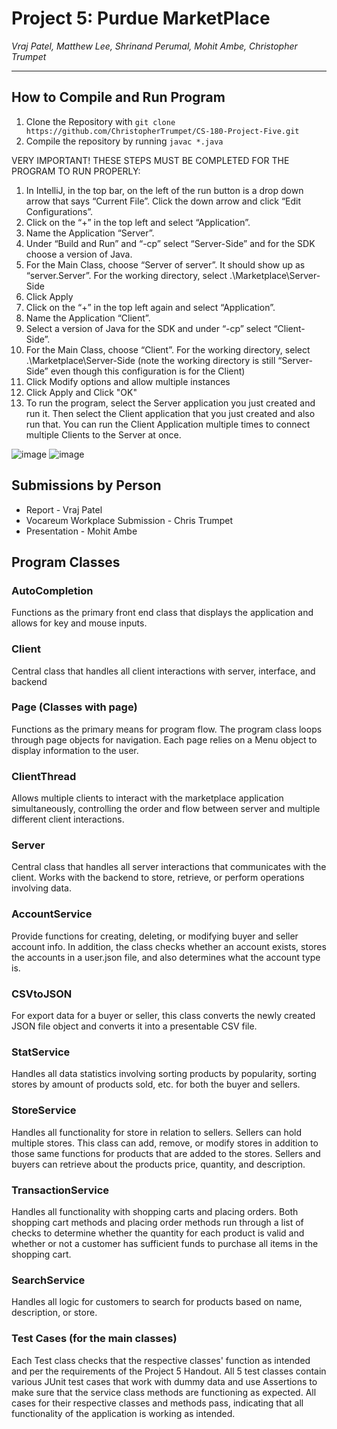 # Project 5: Purdue MarketPlace
*Vraj Patel, Matthew Lee, Shrinand Perumal, Mohit Ambe, Christopher Trumpet*

---

## How to Compile and Run Program
1. Clone the Repository with `git clone https://github.com/ChristopherTrumpet/CS-180-Project-Five.git`
2. Compile the repository by running `javac *.java`
   
VERY IMPORTANT! THESE STEPS MUST BE COMPLETED FOR THE PROGRAM TO RUN PROPERLY:
1) In IntelliJ, in the top bar, on the left of the run button is a drop down arrow that says “Current File”. Click the down arrow and click “Edit Configurations”.
2) Click on the “+” in the top left and select “Application”.
3) Name the Application “Server”.
4) Under “Build and Run” and “-cp” select “Server-Side” and for the SDK choose a version of Java.
5) For the Main Class, choose “Server of server”. It should show up as “server.Server”. For the working directory, select .\Marketplace\Server-Side
6) Click Apply
7) Click on the “+” in the top left again and select “Application”.
8) Name the Application “Client”.
9) Select a version of Java for the SDK and under “-cp” select “Client-Side”.
10) For the Main Class, choose “Client”. For the working directory, select .\Marketplace\Server-Side (note the working directory is still “Server-Side” even though this configuration is for the Client)
11) Click Modify options and allow multiple instances
12) Click Apply and Click "OK"
13) To run the program, select the Server application you just created and run it. Then select the Client application that you just created and also run that. You can run the Client Application multiple times to connect multiple Clients to the Server at once.
    
![image](https://github.com/ChristopherTrumpet/CS-180-Project-Five/assets/143226000/61b49a84-6401-48c0-ab95-de4281268f2d)
![image](https://github.com/ChristopherTrumpet/CS-180-Project-Five/assets/143226000/0721c6ed-a7d5-4639-bf90-716c2293b215)


## Submissions by Person
- Report - Vraj Patel
- Vocareum Workplace Submission - Chris Trumpet
- Presentation - Mohit Ambe

## Program Classes

### AutoCompletion
Functions as the primary front end class that displays the application and allows for key and mouse inputs.

### Client
Central class that handles all client interactions with server, interface, and backend

### Page (Classes with page)
Functions as the primary means for program flow. 
The program class loops through page objects for navigation. 
Each page relies on a Menu object to display information to the user.

### ClientThread
Allows multiple clients to interact with the marketplace application simultaneously, controlling the order and flow between server and multiple different client interactions.

### Server
Central class that handles all server interactions that communicates with the client. Works with the  backend to store, retrieve, or perform operations involving data.

### AccountService
Provide functions for creating, deleting, or modifying buyer and seller account info. In addition, the class checks whether an account exists, stores the accounts in a user.json file, and also determines what the account type is.

### CSVtoJSON
For export data for a buyer or seller, this class converts the newly created JSON file object and converts it into a presentable CSV file.

### StatService
Handles all data statistics involving sorting products by popularity, sorting stores by amount of products sold, etc. for both the buyer and sellers.

### StoreService
Handles all functionality for store in relation to sellers. Sellers can hold multiple stores. This class can add, remove, or modify stores in addition to those same functions for products that are added to the stores. Sellers and buyers can retrieve about the products price, quantity, and description.

### TransactionService
Handles all functionality with shopping carts and placing orders. Both shopping cart methods and placing order methods run through a list of checks to determine whether the quantity for each product is valid and whether or not a customer has sufficient funds to purchase all items in the shopping cart. 

### SearchService
Handles all logic for customers to search for products based on name, description, or store.

### Test Cases (for the main classes)
Each Test class checks that the respective classes' function as intended and per the requirements of the Project 5 Handout. All 5 test classes contain various JUnit test cases that work with dummy data and use Assertions to make sure that the service class methods are functioning as expected.
All cases for their respective classes and methods pass, indicating that all functionality of the application is working as intended.

